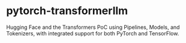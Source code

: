 # pytorch-transformerllm
Hugging Face and the Transformers PoC using Pipelines, Models, and Tokenizers, with integrated support for both PyTorch and TensorFlow. 
